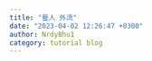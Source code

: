 ```yaml
---
title: "藝人 外流"
date: "2023-04-02 12:26:47 +0300"
author: NrdyBhu1
category: tutorial blog
---
```


